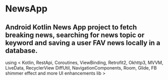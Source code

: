 # NewsApp
## Android Kotlin News App project to fetch breaking news,  searching for news topic or keyword and saving a user FAV news locally in a database. <br/>
using < Kotlin, RestApi, Coroutines, ViewBinding, Retrofit2, Okhttp3, MVVM, LiveData, RecyclerView DiffUtil, NavigationComponents, Room, Glide, FB shimmer effect and more UI enhancements lib >
